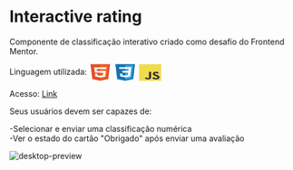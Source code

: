 # Interactive rating 

Componente de classificação interativo criado como desafio do Frontend Mentor.

Linguagem utilizada: 
<img align="center" alt="HTML" height="30" width="40" src="https://raw.githubusercontent.com/devicons/devicon/master/icons/html5/html5-original.svg">
<img align="center" alt="CSS" height="30" width="40" src="https://raw.githubusercontent.com/devicons/devicon/master/icons/css3/css3-original.svg">
<img align="center" alt="Js" height="30" width="40" src="https://raw.githubusercontent.com/devicons/devicon/master/icons/javascript/javascript-original.svg"> <br/>

Acesso: <a href="https://matheeusgomes.github.io/interactive-rating/">Link</a>

Seus usuários devem ser capazes de:

-Selecionar e enviar uma classificação numérica<br/>
-Ver o estado do cartão "Obrigado" após enviar uma avaliação

![desktop-preview](https://user-images.githubusercontent.com/10269675/197842259-eaa03b51-e122-4a3c-8f2c-23092800ce8d.jpg)
